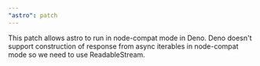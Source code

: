 ```yaml
---
"astro": patch
---
```


This patch allows astro to run in node-compat mode in Deno. Deno doesn't support
construction of response from async iterables in node-compat mode so we need to
use ReadableStream.
